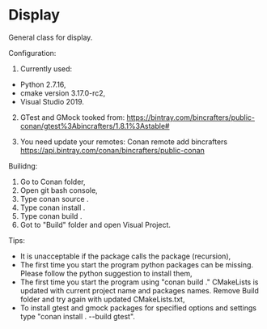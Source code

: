 # Display
General class for display.

Configuration:
1. Currently used:
- Python 2.7.16,
- cmake version 3.17.0-rc2,
- Visual Studio 2019.

2. GTest and GMock tooked from:
   https://bintray.com/bincrafters/public-conan/gtest%3Abincrafters/1.8.1%3Astable#

3. You need update your remotes:
   Conan remote add bincrafters https://api.bintray.com/conan/bincrafters/public-conan

Builidng:
1. Go to Conan folder,
2. Open git bash console,
3. Type conan source .
4. Type conan install .
5. Type conan build .
6. Got to "Build" folder and open Visual Project.

Tips:
- It is unacceptable if the package calls the package (recursion),
- The first time you start the program python packages can be missing. Please follow the python suggestion to install them,
- The first time you start the program using "conan build ." CMakeLists is updated with current project name and packages names. 
  Remove Build folder and try again with updated CMakeLists.txt,
- To install gtest and gmock packages for specified options and settings type "conan install . --build gtest".
